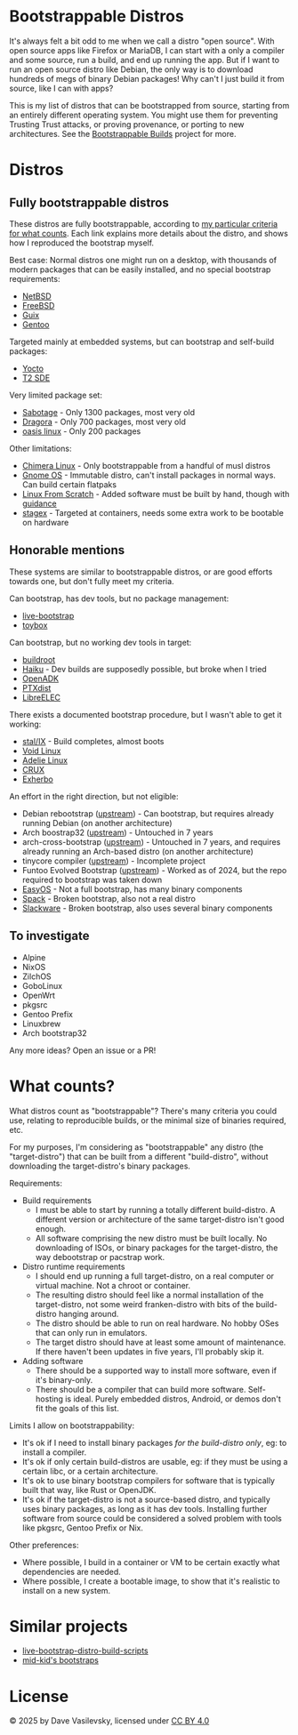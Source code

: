 # Bootstrappable Distros

It's always felt a bit odd to me when we call a distro "open source". With open source apps like Firefox or MariaDB, I can start with a only a compiler and some source, run a build, and end up running the app. But if I want to run an open source distro like Debian, the only way is to download hundreds of megs of binary Debian packages! Why can't I just build it from source, like I can with apps?

This is my list of distros that can be bootstrapped from source, starting from an entirely different operating system. You might use them for preventing Trusting Trust attacks, or proving provenance, or porting to new architectures. See the [Bootstrappable Builds](https://bootstrappable.org/) project for more.

# Distros

## Fully bootstrappable distros

These distros are fully bootstrappable, according to [my particular criteria for what counts](#what-counts). Each link explains more details about the distro, and shows how I reproduced the bootstrap myself.

Best case: Normal distros one might run on a desktop, with thousands of modern packages that can be easily installed, and no special bootstrap requirements:

* [NetBSD](distros/NetBSD.md)
* [FreeBSD](distros/FreeBSD.md)
* [Guix](distros/Guix.md)
* [Gentoo](distros/Gentoo.md)

Targeted mainly at embedded systems, but can bootstrap and self-build packages:

* [Yocto](distros/Yocto.md)
* [T2 SDE](distros/T2-SDE.md)

Very limited package set:

* [Sabotage](distros/Sabotage.md) - Only 1300 packages, most very old
* [Dragora](distros/dragora.md) - Only 700 packages, most very old
* [oasis linux](distros/oasis.md) - Only 200 packages

Other limitations:

* [Chimera Linux](distros/Chimera.md) - Only bootstrappable from a handful of musl distros
* [Gnome OS](distros/GnomeOS.md) - Immutable distro, can't install packages in normal ways. Can build certain flatpaks
* [Linux From Scratch](distros/LFS.md) - Added software must be built by hand, though with [guidance](https://www.linuxfromscratch.org/blfs/view/stable/)
* [stagex](distros/stagex.md) - Targeted at containers, needs some extra work to be bootable on hardware

## Honorable mentions

These systems are similar to bootstrappable distros, or are good efforts towards one, but don't fully meet my criteria.

Can bootstrap, has dev tools, but no package management:

* [live-bootstrap](distros/live-bootstrap.md)
* [toybox](distros/toybox.md)

Can bootstrap, but no working dev tools in target:

* [buildroot](distros/buildroot.md)
* [Haiku](distros/Haiku.md) - Dev builds are supposedly possible, but broke when I tried
* [OpenADK](distros/OpenADK.md)
* [PTXdist](distros/PTXdist.md)
* [LibreELEC](distros/LibreELEC.md)

There exists a documented bootstrap procedure, but I wasn't able to get it working:

* [stal/IX](distros/stal-ix.md) - Build completes, almost boots
* [Void Linux](distros/Void.md)
* [Adelie Linux](distros/Adelie.md)
* [CRUX](distros/CRUX.md)
* [Exherbo](distros/Exherbo.md)

An effort in the right direction, but not eligible:

* Debian rebootstrap ([upstream](https://salsa.debian.org/helmutg/rebootstrap)) - Can bootstrap, but requires already running Debian (on another architecture)
* Arch boostrap32 ([upstream](https://git.archlinux32.org/bootstrap32)) - Untouched in 7 years
* arch-cross-bootstrap ([upstream](https://github.com/archlinux-riscv/archlinux-cross-bootstrap)) - Untouched in 7 years, and requires already running an Arch-based distro (on another architecture)
* tinycore compiler ([upstream](https://github.com/linic/tcc)) - Incomplete project
* Funtoo Evolved Bootstrap ([upstream](https://www.funtoo.org/Funtoo:Metro/Evolved_Bootstrap)) - Worked as of 2024, but the repo required to bootstrap was taken down
* [EasyOS](distros/EasyOS.md) - Not a full bootstrap, has many binary components
* [Spack](distros/Spack.md) - Broken bootstrap, also not a real distro
* [Slackware](distros/Slackware.md) - Broken bootstrap, also uses several binary components

## To investigate

* Alpine
* NixOS
* ZilchOS
* GoboLinux
* OpenWrt
* pkgsrc
* Gentoo Prefix
* Linuxbrew
* Arch bootstrap32

Any more ideas? Open an issue or a PR!

# What counts?

What distros count as "bootstrappable"? There's many criteria you could use, relating to reproducible builds, or the minimal size of binaries required, etc.

For my purposes, I'm considering as "bootstrappable" any distro (the "target-distro") that can be built from a different "build-distro", without downloading the target-distro's binary packages.

Requirements:

* Build requirements
    * I must be able to start by running a totally different build-distro. A different version or architecture of the same target-distro isn't good enough.
    * All software comprising the new distro must be built locally. No downloading of ISOs, or binary packages for the target-distro, the way debootstrap or pacstrap work.
* Distro runtime requirements
    * I should end up running a full target-distro, on a real computer or virtual machine. Not a chroot or container.
    * The resulting distro should feel like a normal installation of the target-distro, not some weird franken-distro with bits of the build-distro hanging around.
    * The distro should be able to run on real hardware. No hobby OSes that can only run in emulators.
    * The target distro should have at least some amount of maintenance. If there haven't been updates in five years, I'll probably skip it.
* Adding software
    * There should be a supported way to install more software, even if it's binary-only.
    * There should be a compiler that can build more software. Self-hosting is ideal. Purely embedded distros, Android, or demos don't fit the goals of this list.

Limits I allow on bootstrappability:

* It's ok if I need to install binary packages _for the build-distro only_, eg: to install a compiler.
* It's ok if only certain build-distros are usable, eg: if they must be using a certain libc, or a certain architecture.
* It's ok to use binary bootstrap compilers for software that is typically built that way, like Rust or OpenJDK.
* It's ok if the target-distro is not a source-based distro, and typically uses binary packages, as long as it has dev tools. Installing further software from source could be considered a solved problem with tools like pkgsrc, Gentoo Prefix or Nix.

Other preferences:

* Where possible, I build in a container or VM to be certain exactly what dependencies are needed.
* Where possible, I create a bootable image, to show that it's realistic to install on a new system.

# Similar projects

* [live-bootstrap-distro-build-scripts](https://github.com/ajherchenroder/live-bootstrap-distro-build-scripts)
* [mid-kid's bootstraps](https://mid-kid.root.sx/git/mid-kid/bootstrap/)

# License

© 2025 by Dave Vasilevsky, licensed under [CC BY 4.0](https://creativecommons.org/licenses/by/4.0/)
